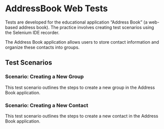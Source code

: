 # AddressBook Web Tests

Tests are developed for the educational application “Address Book” (a web-based address book). The practice involves creating test scenarios using the Selenium IDE recorder.

The Address Book application allows users to store contact information and organize these contacts into groups.

## Test Scenarios

### Scenario: Creating a New Group

This test scenario outlines the steps to create a new group in the Address Book application.

### Scenario: Creating a New Contact

This test scenario outlines the steps to create a new contact in the Address Book application.
